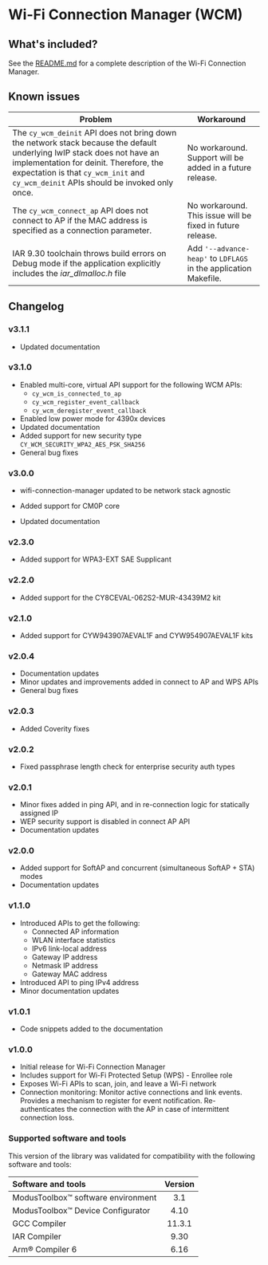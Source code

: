 # Wi-Fi Connection Manager (WCM)

## What's included?

See the [README.md](./README.md) for a complete description of the Wi-Fi Connection Manager.

## Known issues

| Problem | Workaround |
| ------- | ---------- |
| The `cy_wcm_deinit` API does not bring down the network stack because the default underlying lwIP stack does not have an implementation for deinit. Therefore, the expectation is that `cy_wcm_init` and `cy_wcm_deinit` APIs should be invoked only once. | No workaround. Support will be added in a future release. |
| The `cy_wcm_connect_ap` API does not connect to AP if the MAC address is specified as a connection parameter.| No workaround. This issue will be fixed in future release. |
| IAR 9.30 toolchain throws build errors on Debug mode if the application explicitly includes the *iar_dlmalloc.h* file | Add `'--advance-heap'` to `LDFLAGS` in the application Makefile. |

## Changelog

### v3.1.1

- Updated documentation

### v3.1.0

- Enabled multi-core, virtual API support for the following WCM APIs:
  - `cy_wcm_is_connected_to_ap`
  - `cy_wcm_register_event_callback`
  - `cy_wcm_deregister_event_callback`
- Enabled low power mode for 4390x devices
- Updated documentation
- Added support for new security type `CY_WCM_SECURITY_WPA2_AES_PSK_SHA256`
- General bug fixes


### v3.0.0

- wifi-connection-manager updated to be network stack agnostic

- Added support for CM0P core
- Updated documentation


### v2.3.0

- Added support for WPA3-EXT SAE Supplicant


### v2.2.0

- Added support for the CY8CEVAL-062S2-MUR-43439M2 kit


### v2.1.0

- Added support for CYW943907AEVAL1F and CYW954907AEVAL1F kits


### v2.0.4

- Documentation updates
- Minor updates and improvements added in connect to AP and WPS APIs
- General bug fixes


### v2.0.3

- Added Coverity fixes


### v2.0.2
- Fixed passphrase length check for enterprise security auth types


### v2.0.1

- Minor fixes added in ping API, and in re-connection logic for statically assigned IP
- WEP security support is disabled in connect AP API
- Documentation updates


### v2.0.0

- Added support for SoftAP and concurrent (simultaneous SoftAP + STA) modes
- Documentation updates


### v1.1.0

- Introduced APIs to get the following:
  - Connected AP information
  - WLAN interface statistics
  - IPv6 link-local address
  - Gateway IP address
  - Netmask IP address
  - Gateway MAC address
- Introduced API to ping IPv4 address
- Minor documentation updates


### v1.0.1
- Code snippets added to the documentation


### v1.0.0
- Initial release for Wi-Fi Connection Manager
- Includes support for Wi-Fi Protected Setup (WPS) - Enrollee role
- Exposes Wi-Fi APIs to scan, join, and leave a Wi-Fi network
- Connection monitoring: Monitor active connections and link events. Provides a mechanism to register for event notification. Re-authenticates the connection with the AP in case of intermittent connection loss.


### Supported software and tools

This version of the library was validated for compatibility with the following software and tools:

| Software and tools                                              | Version |
| :---                                                            | :----:  |
| ModusToolbox&trade; software environment                        | 3.1     |
| ModusToolbox&trade; Device Configurator                         | 4.10    |
| GCC Compiler                                                    | 11.3.1  |
| IAR Compiler                                                    | 9.30    |
| Arm&reg; Compiler 6                                             | 6.16    |
